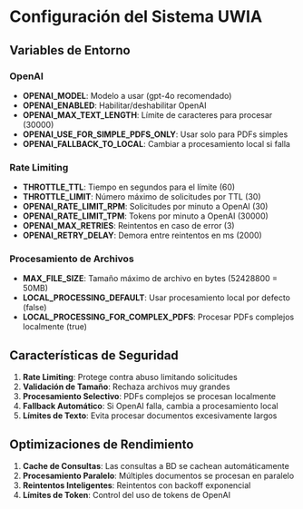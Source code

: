 # Configuración del Sistema UWIA

## Variables de Entorno

### OpenAI
- **OPENAI_MODEL**: Modelo a usar (gpt-4o recomendado)
- **OPENAI_ENABLED**: Habilitar/deshabilitar OpenAI
- **OPENAI_MAX_TEXT_LENGTH**: Límite de caracteres para procesar (30000)
- **OPENAI_USE_FOR_SIMPLE_PDFS_ONLY**: Usar solo para PDFs simples
- **OPENAI_FALLBACK_TO_LOCAL**: Cambiar a procesamiento local si falla

### Rate Limiting
- **THROTTLE_TTL**: Tiempo en segundos para el límite (60)
- **THROTTLE_LIMIT**: Número máximo de solicitudes por TTL (30)
- **OPENAI_RATE_LIMIT_RPM**: Solicitudes por minuto a OpenAI (30)
- **OPENAI_RATE_LIMIT_TPM**: Tokens por minuto a OpenAI (30000)
- **OPENAI_MAX_RETRIES**: Reintentos en caso de error (3)
- **OPENAI_RETRY_DELAY**: Demora entre reintentos en ms (2000)

### Procesamiento de Archivos
- **MAX_FILE_SIZE**: Tamaño máximo de archivo en bytes (52428800 = 50MB)
- **LOCAL_PROCESSING_DEFAULT**: Usar procesamiento local por defecto (false)
- **LOCAL_PROCESSING_FOR_COMPLEX_PDFS**: Procesar PDFs complejos localmente (true)

## Características de Seguridad

1. **Rate Limiting**: Protege contra abuso limitando solicitudes
2. **Validación de Tamaño**: Rechaza archivos muy grandes
3. **Procesamiento Selectivo**: PDFs complejos se procesan localmente
4. **Fallback Automático**: Si OpenAI falla, cambia a procesamiento local
5. **Límites de Texto**: Evita procesar documentos excesivamente largos

## Optimizaciones de Rendimiento

1. **Cache de Consultas**: Las consultas a BD se cachean automáticamente
2. **Procesamiento Paralelo**: Múltiples documentos se procesan en paralelo
3. **Reintentos Inteligentes**: Reintentos con backoff exponencial
4. **Límites de Token**: Control del uso de tokens de OpenAI